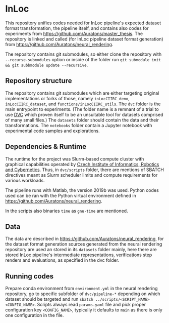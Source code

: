 # InLoc

This repository unifies codes needed for InLoc pipeline's expected
dataset format transformation, the pipeline itself, and
contains also codes for experiments from https://github.com/Auratons/master_thesis.
The repository is linked and called (for InLoc pipeline dataset format generation)
from https://github.com/Auratons/neural_rendering.

The repository contains git submodules, so either clone the repository
with `--recurse-submodules` option or inside of the folder run
`git submodule init && git subbmodule update --recursive`.

## Repository structure

The repository contains git submodules which are either targeting original
implementations or forks of those, namely `inLocCIIRC_demo`, `inLocCIIRC_dataset`,
and `functions/inLocCIIRC_utils`. The `dvc` folder is the main entrypoint to
experiments. (The folder name is a remnant of a trial to use [DVC](https://dvc.org)
which proven itself to be an unsuitable tool for datasets comprised of many small
files.) The `datasets` folder should contain the data and their transformations.
The `notebooks` folder contain a Jupyter notebook with experimental code samples
and explorations.

## Dependencies & Runtime

The runtime for the project was Slurm-based compute cluster with graphical capabilities
operated by [Czech Institute of Informatics, Robotics and Cybernetics](https://cluster.ciirc.cvut.cz).
Thus, in `dvc/scripts` folder, there are mentions of SBATCH directives meant as Slurm
scheduler limits and compute requirements for various workloads.

The pipeline runs with Matlab, the version 2019b was used. Python codes used can be
ran with the Python virtual environment defined in https://github.com/Auratons/neural_rendering.

In the scripts also binaries `time` as `gnu-time` are mentioned.

## Data

The data are described in https://github.com/Auratons/neural_rendering, for
the dataset format generation sources generated from the neural rendering repository are used an stored in its `datasets` folder mainly, here there are stored InLoc pipeline's
intermediate representations, verifications step renders and evaluations, as specified
in the dvc folder.

## Running codes

Prepare conda environment from `environment.yml` in the neural rendering repository,
go to specific subfolder of `dvc/pipeline-*` depending on which dataset should be
targeted and run `sbatch ../scripts/<SCRIPT_NAME> <CONFIG_NAME>`.
Scripts always read `params.yaml` file and pick proper configuration key `<CONFIG_NAME>`,
typically it defaults to `main` as there is only one configuration in the file.
